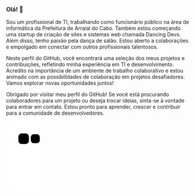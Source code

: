 ### Olá! 👋
Sou um profissional de TI, trabalhando como funcionário público na área de informática da Prefeitura de Arraial do Cabo. Também estou começando uma startup de criação de sites e sistemas web chamada Dancing Devs. Além disso, tenho paixão pela dança de salão. Estou aberto a colaborações e empolgado em conectar com outros profissionais talentosos.

Neste perfil do GitHub, você encontrará uma seleção dos meus projetos e contribuições, refletindo minha experiência em TI e desenvolvimento. Acredito na importância de um ambiente de trabalho colaborativo e estou animado com as possibilidades de colaboração em projetos desafiadores. Vamos explorar novas oportunidades juntos!

Obrigado por visitar meu perfil do GitHub! Se você está procurando colaboradores para um projeto ou deseja trocar ideias, sinta-se à vontade para entrar em contato. Estou pronto para aprender, crescer e contribuir para a comunidade de desenvolvedores.

<img src="https://github.com/omololevy/omololevy/raw/output/github-contribution-grid-snake.svg" alt="Snake animation" style="max-width: 100%;">

<!--
**alexandrecsimas/alexandrecsimas** is a ✨ _special_ ✨ repository because its `README.md` (this file) appears on your GitHub profile.

Here are some ideas to get you started:

- 🔭 I’m currently working on ...
- 🌱 I’m currently learning ...
- 👯 I’m looking to collaborate on ...
- 🤔 I’m looking for help with ...
- 💬 Ask me about ...
- 📫 How to reach me: ...
- 😄 Pronouns: ...
- ⚡ Fun fact: ...
-->
